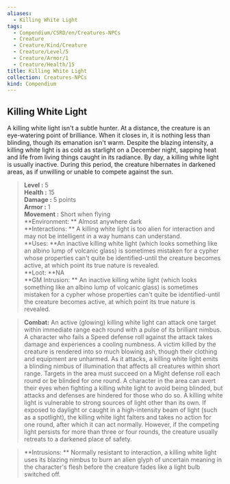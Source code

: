 ```yaml
---
aliases:
  - Killing White Light
tags:
  - Compendium/CSRD/en/Creatures-NPCs
  - Creature
  - Creature/Kind/Creature
  - Creature/Level/5
  - Creature/Armor/1
  - Creature/Health/15
title: Killing White Light
collection: Creatures-NPCs
kind: Compendium
---
```

## Killing White Light  
A killing white light isn't a subtle hunter. At a distance, the creature is an eye-watering point of brilliance. When it closes in, it is nothing less than blinding, though its emanation isn't warm. Despite the blazing intensity, a killing white light is as cold as starlight on a December night, sapping heat and life from living things caught in its radiance.
By day, a killing white light is usually inactive. During this period, the creature hibernates in darkened areas, as if unwilling or unable to compete against the sun.  

  
> **Level :** 5  
> **Health :** 15  
> **Damage :** 5 points  
> **Armor :** 1  
> **Movement :** Short when flying  
> **Environment: ** Almost anywhere dark  
> **Interactions: ** A killing white light is too alien for interaction and may not be intelligent in a way humans can understand.  
> **Uses: **An inactive killing white light (which looks something like an albino lump of volcanic glass) is sometimes mistaken for a cypher whose properties can't quite be identified-until the creature becomes active, at which point its true nature is revealed.  
> **Loot: **NA  
> **GM Intrusion: ** An inactive killing white light (which looks something like an albino lump of volcanic glass) is sometimes mistaken for a cypher whose properties can't quite be identified-until the creature becomes active, at which point its true nature is revealed.  

> **Combat:** 
> An active (glowing) killing white light can attack one target within immediate range each round with a pulse of its brilliant nimbus. A character who fails a Speed defense roll against the attack takes damage and experiences a cooling numbness. A victim killed by the creature is rendered into so much blowing ash, though their clothing and equipment are unharmed.
As it attacks, a killing white light emits a blinding nimbus of illumination that affects all creatures within short range. Targets in the area must succeed on a Might defense roll each round or be blinded for one round. A character in the area can avert their eyes when fighting a killing white light to avoid being blinded, but attacks and defenses are hindered for those who do so. 
A killing white light is vulnerable to strong sources of light other than its own. If exposed to daylight or caught in a high-intensity beam of light (such as a spotlight), the killing white light falters and takes no action for one round, after which it can act normally. However, if the competing light persists for more than three or four rounds, the creature usually retreats to a darkened place of safety.  
  

> **Intrusions: ** 
> Normally resistant to interaction, a killing white light uses its blazing nimbus to burn an alien glyph of uncertain meaning in the character's flesh before the creature fades like a light bulb switched off.  
